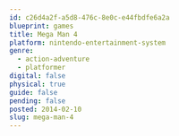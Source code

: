 ```yaml
---
id: c26d4a2f-a5d8-476c-8e0c-e44fbdfe6a2a
blueprint: games
title: Mega Man 4
platform: nintendo-entertainment-system
genre:
  - action-adventure
  - platformer
digital: false
physical: true
guide: false
pending: false
posted: 2014-02-10
slug: mega-man-4
---
```

